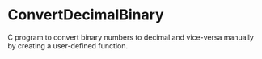 # ConvertDecimalBinary
C program to convert binary numbers to decimal and vice-versa manually by creating a user-defined function. 

